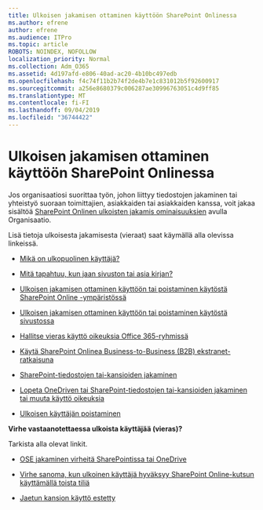 ```yaml
---
title: Ulkoisen jakamisen ottaminen käyttöön SharePoint Onlinessa
ms.author: efrene
author: efrene
ms.audience: ITPro
ms.topic: article
ROBOTS: NOINDEX, NOFOLLOW
localization_priority: Normal
ms.collection: Adm_O365
ms.assetid: 4d197afd-e806-40ad-ac20-4b10bc497edb
ms.openlocfilehash: f4c74f11b2b74f2de4b7e1c831012b5f92600917
ms.sourcegitcommit: a256e8680379c006287ae30996763051c4d9ff85
ms.translationtype: MT
ms.contentlocale: fi-FI
ms.lasthandoff: 09/04/2019
ms.locfileid: "36744422"
---
```

# <a name="enable-external-sharing-in-sharepoint-online"></a>Ulkoisen jakamisen ottaminen käyttöön SharePoint Onlinessa

Jos organisaatiosi suorittaa työn, johon liittyy tiedostojen jakaminen tai yhteistyö suoraan toimittajien, asiakkaiden tai asiakkaiden kanssa, voit jakaa sisältöä [SharePoint Onlinen ulkoisten jakamis ominaisuuksien](https://docs.microsoft.com/sharepoint/external-sharing-overview) avulla Organisaatio.

Lisä tietoja ulkoisesta jakamisesta (vieraat) saat käymällä alla olevissa linkeissä.

- [Mikä on ulkopuolinen käyttäjä?](https://docs.microsoft.com/sharepoint/external-sharing-overview#what-is-an-external-user)

- [Mitä tapahtuu, kun jaan sivuston tai asia kirjan?](https://docs.microsoft.com/sharepoint/external-sharing-overview#what-happens-when-i-share-a-site-or-document)

- [Ulkoisen jakamisen ottaminen käyttöön tai poistaminen käytöstä SharePoint Online -ympäristössä](https://docs.microsoft.com/sharepoint/turn-external-sharing-on-or-off)

- [Ulkoisen jakamisen ottaminen käyttöön tai poistaminen käytöstä sivustossa](https://docs.microsoft.com/sharepoint/change-external-sharing-site)

- [Hallitse vieras käyttö oikeuksia Office 365-ryhmissä](https://docs.microsoft.com/office365/admin/create-groups/manage-guest-access-in-groups?view=o365-worldwide)

- [Käytä SharePoint Onlinea Business-to-Business (B2B) ekstranet-ratkaisuna](https://docs.microsoft.com/sharepoint/create-b2b-extranet)

- [SharePoint-tiedostojen tai-kansioiden jakaminen](https://support.office.com/article/share-sharepoint-files-or-folders-1fe37332-0f9a-4719-970e-d2578da4941c)

- [Lopeta OneDriven tai SharePoint-tiedostojen tai-kansioiden jakaminen tai muuta käyttö oikeuksia](https://support.office.com/article/stop-sharing-onedrive-or-sharepoint-files-or-folders-or-change-permissions-0a36470f-d7fe-40a0-bd74-0ac6c1e13323)

- [Ulkoisen käyttäjän poistaminen](https://docs.microsoft.com/sharepoint/remove-users#delete-a-guest-from-the-microsoft-365-admin-center)

**Virhe vastaanotettaessa ulkoista käyttäjää (vieras)?**

Tarkista alla olevat linkit. 

- [OSE jakaminen virheitä SharePointissa tai OneDrive](https://docs.microsoft.com/sharepoint/sharepoint-onedrive-error-message)

- [Virhe sanoma, kun ulkoinen käyttäjä hyväksyy SharePoint Online-kutsun käyttämällä toista tiliä](https://docs.microsoft.com/sharepoint/support/sharing-and-permissions/error-when-external-user-accepts-an-invitation-by-using-another-account)

- [Jaetun kansion käyttö estetty](https://docs.microsoft.com/sharepoint/support/sharing-and-permissions/cannot-access-shared-folder)
